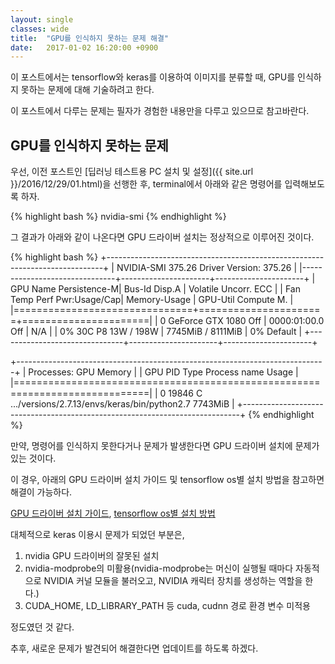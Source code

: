 ```yaml
---
layout: single
classes: wide
title:  "GPU를 인식하지 못하는 문제 해결"
date:   2017-01-02 16:20:00 +0900
---
```


이 포스트에서는 tensorflow와 keras를 이용하여 이미지를 분류할 때, GPU를 인식하지 못하는 문제에 대해 기술하려고 한다.

이 포스트에서 다루는 문제는 필자가 경험한 내용만을 다루고 있으므로 참고바란다.

## GPU를 인식하지 못하는 문제

우선, 이전 포스트인 [딥러닝 테스트용 PC 설치 및 설정]({{ site.url }}/2016/12/29/01.html)을 선행한 후, terminal에서 아래와 같은 명령어를 입력해보도록 하자.

{% highlight bash %}
nvidia-smi
{% endhighlight %}

그 결과가 아래와 같이 나온다면 GPU 드라이버 설치는 정상적으로 이루어진 것이다.

{% highlight bash %}
+-----------------------------------------------------------------------------+
| NVIDIA-SMI 375.26                 Driver Version: 375.26                    |
|-------------------------------+----------------------+----------------------+
| GPU  Name        Persistence-M| Bus-Id        Disp.A | Volatile Uncorr. ECC |
| Fan  Temp  Perf  Pwr:Usage/Cap|         Memory-Usage | GPU-Util  Compute M. |
|===============================+======================+======================|
|   0  GeForce GTX 1080    Off  | 0000:01:00.0     Off |                  N/A |
|  0%   30C    P8    13W / 198W |   7745MiB /  8111MiB |      0%      Default |
+-------------------------------+----------------------+----------------------+
                                                                               
+-----------------------------------------------------------------------------+
| Processes:                                                       GPU Memory |
|  GPU       PID  Type  Process name                               Usage      |
|=============================================================================|
|    0     19846    C   .../versions/2.7.13/envs/keras/bin/python2.7  7743MiB |
+-----------------------------------------------------------------------------+
{% endhighlight %}

만약, 명령어를 인식하지 못한다거나 문제가 발생한다면 GPU 드라이버 설치에 문제가 있는 것이다.

이 경우, 아래의 GPU 드라이버 설치 가이드 및 tensorflow os별 설치 방법을 참고하면 해결이 가능하다.

[GPU 드라이버 설치 가이드], [tensorflow os별 설치 방법]

대체적으로 keras 이용시 문제가 되었던 부분은, 

1. nvidia GPU 드라이버의 잘못된 설치
1. nvidia-modprobe의 미활용(nvidia-modprobe는 머신이 실행될 때마다 자동적으로 NVIDIA 커널 모듈을 불러오고, NVIDIA 캐릭터 장치를 생성하는 역할을 한다.)
1. CUDA_HOME, LD_LIBRARY_PATH 등 cuda, cudnn 경로 환경 변수 미적용

정도였던 것 같다.

추후, 새로운 문제가 발견되어 해결한다면 업데이트를 하도록 하겠다.

[GPU 드라이버 설치 가이드]: https://gist.github.com/wangruohui/df039f0dc434d6486f5d4d098aa52d07
[tensorflow os별 설치 방법]: https://github.com/tensorflow/tensorflow/blob/master/tensorflow/g3doc/get_started/os_setup.md
